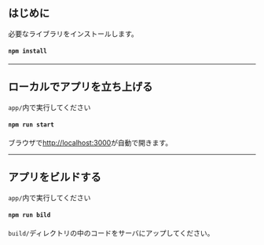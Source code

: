 ## はじめに
必要なライブラリをインストールします。
#### `npm install`

***
## ローカルでアプリを立ち上げる
`app/`内で実行してください
#### `npm run start`
ブラウザで[http://localhost:3000](http://localhost:3000)が自動で開きます。

***
## アプリをビルドする
`app/`内で実行してください
#### `npm run bild`
`build/`ディレクトリの中のコードをサーバにアップしてください。

